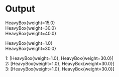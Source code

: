 # Output

HeavyBox{weight=15.0} <br>
HeavyBox{weight=30.0} <br>
HeavyBox{weight=40.0} <br>

HeavyBox{weight=1.0} <br>
HeavyBox{weight=30.0} <br>

1: [HeavyBox{weight=1.0}, HeavyBox{weight=30.0}] <br>
2: [HeavyBox{weight=1.0}, HeavyBox{weight=30.0}] <br>
3: [HeavyBox{weight=1.0}, HeavyBox{weight=30.0}] <br>

